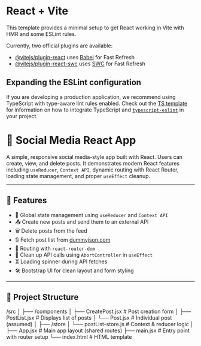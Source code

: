 # React + Vite

This template provides a minimal setup to get React working in Vite with HMR and some ESLint rules.

Currently, two official plugins are available:

- [@vitejs/plugin-react](https://github.com/vitejs/vite-plugin-react/blob/main/packages/plugin-react) uses [Babel](https://babeljs.io/) for Fast Refresh
- [@vitejs/plugin-react-swc](https://github.com/vitejs/vite-plugin-react/blob/main/packages/plugin-react-swc) uses [SWC](https://swc.rs/) for Fast Refresh

## Expanding the ESLint configuration

If you are developing a production application, we recommend using TypeScript with type-aware lint rules enabled. Check out the [TS template](https://github.com/vitejs/vite/tree/main/packages/create-vite/template-react-ts) for information on how to integrate TypeScript and [`typescript-eslint`](https://typescript-eslint.io) in your project.


# 🧠 Social Media React App

A simple, responsive social media-style app built with React. Users can create, view, and delete posts. It demonstrates modern React features including `useReducer`, `Context API`, dynamic routing with React Router, loading state management, and proper `useEffect` cleanup.

---

## 🚀 Features

- 🔄 Global state management using `useReducer` and `Context API`
- 📤 Create new posts and send them to an external API
- 🗑️ Delete posts from the feed
- 🔃 Fetch post list from [dummyjson.com](https://dummyjson.com/)
- 🧭 Routing with `react-router-dom`
- 🧹 Clean up API calls using `AbortController` in `useEffect`
- ⏳ Loading spinner during API fetches
- 🛠️ Bootstrap UI for clean layout and form styling

---

## 📂 Project Structure

/src
│
├── /components
│ ├── CreatePost.jsx # Post creation form
│ ├── PostList.jsx # Displays list of posts
│ └── Post.jsx # Individual post (assumed)
│
├── /store
│ └── postList-store.js # Context & reducer logic
│
├── App.jsx # Main app layout (shared routes)
├── main.jsx # Entry point with router setup
└── index.html # HTML template